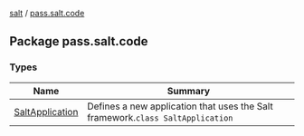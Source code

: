 [salt](../index.md) / [pass.salt.code](./index.md)

## Package pass.salt.code

### Types

| Name | Summary |
|---|---|
| [SaltApplication](-salt-application/index.md) | Defines a new application that uses the Salt framework.`class SaltApplication` |
